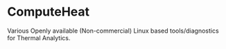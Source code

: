 # ComputeHeat
Various Openly available (Non-commercial) Linux based tools/diagnostics for Thermal Analytics.
